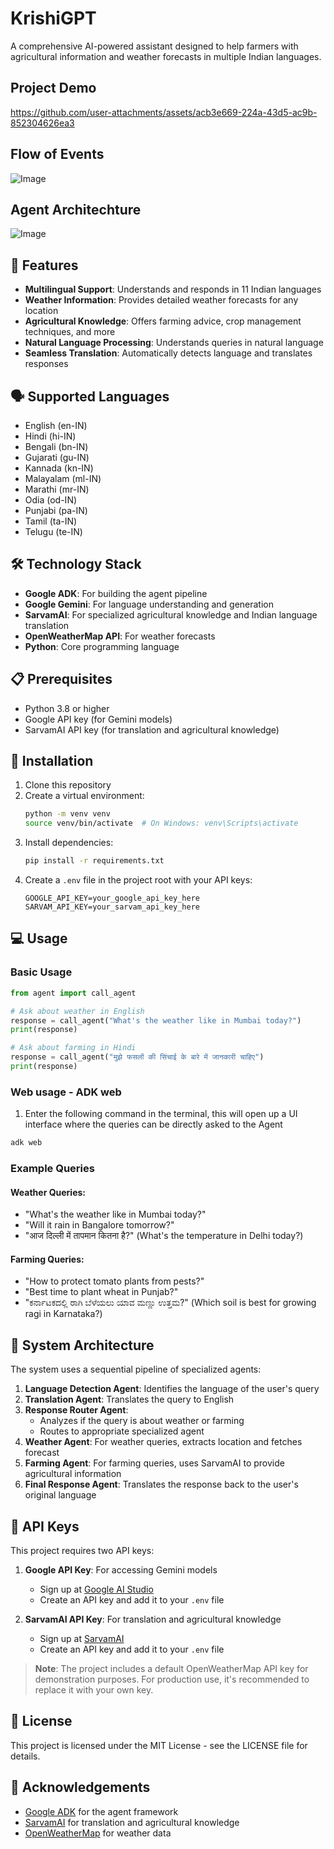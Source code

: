 # KrishiGPT

A comprehensive AI-powered assistant designed to help farmers with agricultural information and weather forecasts in multiple Indian languages.

## Project Demo

https://github.com/user-attachments/assets/acb3e669-224a-43d5-ac9b-852304626ea3

## Flow of Events
![Image](https://github.com/user-attachments/assets/94e8da1b-c417-4bf1-9c0c-81fec31ee56c)

## Agent Architechture 
![Image](https://github.com/user-attachments/assets/0b52ad16-c25c-4736-ab20-5f4d1dc2681b)

## 🌟 Features

- **Multilingual Support**: Understands and responds in 11 Indian languages
- **Weather Information**: Provides detailed weather forecasts for any location
- **Agricultural Knowledge**: Offers farming advice, crop management techniques, and more
- **Natural Language Processing**: Understands queries in natural language
- **Seamless Translation**: Automatically detects language and translates responses

## 🗣️ Supported Languages

- English (en-IN)
- Hindi (hi-IN)
- Bengali (bn-IN)
- Gujarati (gu-IN)
- Kannada (kn-IN)
- Malayalam (ml-IN)
- Marathi (mr-IN)
- Odia (od-IN)
- Punjabi (pa-IN)
- Tamil (ta-IN)
- Telugu (te-IN)

## 🛠️ Technology Stack

- **Google ADK**: For building the agent pipeline
- **Google Gemini**: For language understanding and generation
- **SarvamAI**: For specialized agricultural knowledge and Indian language translation
- **OpenWeatherMap API**: For weather forecasts
- **Python**: Core programming language

## 📋 Prerequisites

- Python 3.8 or higher
- Google API key (for Gemini models)
- SarvamAI API key (for translation and agricultural knowledge)

## 🚀 Installation

1. Clone this repository
2. Create a virtual environment:
   ```bash
   python -m venv venv
   source venv/bin/activate  # On Windows: venv\Scripts\activate
   ```
3. Install dependencies:
   ```bash
   pip install -r requirements.txt
   ```
4. Create a `.env` file in the project root with your API keys:
   ```
   GOOGLE_API_KEY=your_google_api_key_here
   SARVAM_API_KEY=your_sarvam_api_key_here
   ```

## 💻 Usage

### Basic Usage

```python
from agent import call_agent

# Ask about weather in English
response = call_agent("What's the weather like in Mumbai today?")
print(response)

# Ask about farming in Hindi
response = call_agent("मुझे फसलों की सिंचाई के बारे में जानकारी चाहिए")
print(response)

```
### Web usage - ADK web

1. Enter the following command in the terminal, this will open up a UI interface where the queries can be directly asked to the Agent
```bash
adk web
```


### Example Queries

#### Weather Queries:
- "What's the weather like in Mumbai today?"
- "Will it rain in Bangalore tomorrow?"
- "आज दिल्ली में तापमान कितना है?" (What's the temperature in Delhi today?)

#### Farming Queries:
- "How to protect tomato plants from pests?"
- "Best time to plant wheat in Punjab?"
- "ಕರ್ನಾಟಕದಲ್ಲಿ ರಾಗಿ ಬೆಳೆಯಲು ಯಾವ ಮಣ್ಣು ಉತ್ತಮ?" (Which soil is best for growing ragi in Karnataka?)

## 🧠 System Architecture

The system uses a sequential pipeline of specialized agents:

1. **Language Detection Agent**: Identifies the language of the user's query
2. **Translation Agent**: Translates the query to English
3. **Response Router Agent**: 
   - Analyzes if the query is about weather or farming
   - Routes to appropriate specialized agent
4. **Weather Agent**: For weather queries, extracts location and fetches forecast
5. **Farming Agent**: For farming queries, uses SarvamAI to provide agricultural information
6. **Final Response Agent**: Translates the response back to the user's original language

## 🔑 API Keys

This project requires two API keys:

1. **Google API Key**: For accessing Gemini models
   - Sign up at [Google AI Studio](https://makersuite.google.com/)
   - Create an API key and add it to your `.env` file

2. **SarvamAI API Key**: For translation and agricultural knowledge
   - Sign up at [SarvamAI](https://www.sarvam.ai/)
   - Create an API key and add it to your `.env` file

> **Note**: The project includes a default OpenWeatherMap API key for demonstration purposes. For production use, it's recommended to replace it with your own key.

## 📝 License

This project is licensed under the MIT License - see the LICENSE file for details.

## 🙏 Acknowledgements

- [Google ADK](https://github.com/google/agents-sdk) for the agent framework
- [SarvamAI](https://www.sarvam.ai/) for translation and agricultural knowledge
- [OpenWeatherMap](https://openweathermap.org/) for weather data 
